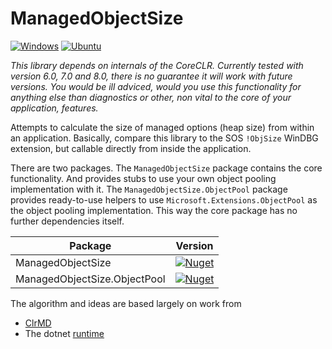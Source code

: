 # ManagedObjectSize

[![Windows](https://github.com/cklutz/ManagedObjectSize/actions/workflows/build-windows.yml/badge.svg)](https://github.com/cklutz/ManagedObjectSize/actions/workflows/build-windows.yml)
[![Ubuntu](https://github.com/cklutz/ManagedObjectSize/actions/workflows/build-ubuntu.yml/badge.svg)](https://github.com/cklutz/ManagedObjectSize/actions/workflows/build-ubuntu.yml)

_This library depends on internals of the CoreCLR. Currently tested with version 6.0, 7.0 and 8.0, there is no guarantee it will work with future versions. You would be ill adviced, would you use this functionality for anything else than diagnostics or other, non vital to the core of your application, features._

Attempts to calculate the size of managed options (heap size) from within an application. Basically, compare this library to the SOS `!ObjSize` WinDBG extension, but callable
directly from inside the application.

There are two packages. The `ManagedObjectSize` package contains the core functionality. And provides stubs to use your own object pooling implementation with it.
The `ManagedObjectSize.ObjectPool` package provides ready-to-use helpers to use `Microsoft.Extensions.ObjectPool` as the object pooling implementation. This way
the core package has no further dependencies itself.

|Package                       | Version |
|------------------------------|---------|
| ManagedObjectSize            | [![Nuget](https://img.shields.io/nuget/v/ManagedObjectSize)](https://www.nuget.org/packages/ManagedObjectSize/)
| ManagedObjectSize.ObjectPool | [![Nuget](https://img.shields.io/nuget/v/ManagedObjectSize.ObjectPool)](https://www.nuget.org/packages/ManagedObjectSize.ObjectPool/)


The algorithm and ideas are based largely on work from

- [ClrMD](https://github.com/microsoft/clrmd)
- The dotnet [runtime](https://github.com/dotnet/runtime)




